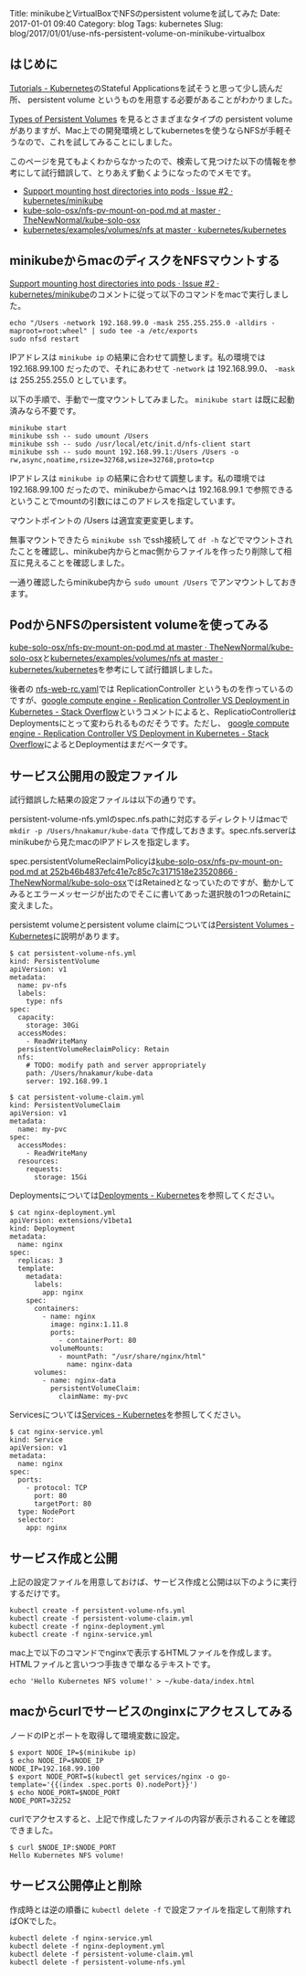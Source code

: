 Title: minikubeとVirtualBoxでNFSのpersistent volumeを試してみた
Date: 2017-01-01 09:40
Category: blog
Tags: kubernetes
Slug: blog/2017/01/01/use-nfs-persistent-volume-on-minikube-virtualbox

## はじめに
[Tutorials - Kubernetes](http://kubernetes.io/docs/tutorials/)のStateful Applicationsを試そうと思って少し読んだ所、 persistent volume というものを用意する必要があることがわかりました。

[Types of Persistent Volumes](http://kubernetes.io/docs/user-guide/persistent-volumes/#types-of-persistent-volumes) を見るとさまざまなタイプの persistent volume がありますが、Mac上での開発環境としてkubernetesを使うならNFSが手軽そうなので、これを試してみることにしました。

このページを見てもよくわからなかったので、検索して見つけた以下の情報を参考にして試行錯誤して、とりあえず動くようになったのでメモです。

* [Support mounting host directories into pods · Issue #2 · kubernetes/minikube](https://github.com/kubernetes/minikube/issues/2#issuecomment-233629375)
* [kube-solo-osx/nfs-pv-mount-on-pod.md at master · TheNewNormal/kube-solo-osx](https://github.com/TheNewNormal/kube-solo-osx/blob/master/examples/pv/nfs-pv-mount-on-pod.md)
* [kubernetes/examples/volumes/nfs at master · kubernetes/kubernetes](https://github.com/kubernetes/kubernetes/tree/master/examples/volumes/nfs)

## minikubeからmacのディスクをNFSマウントする

[Support mounting host directories into pods · Issue #2 · kubernetes/minikube](https://github.com/kubernetes/minikube/issues/2#issuecomment-233629375)のコメントに従って以下のコマンドをmacで実行しました。

```
echo "/Users -network 192.168.99.0 -mask 255.255.255.0 -alldirs -maproot=root:wheel" | sudo tee -a /etc/exports
sudo nfsd restart
```

IPアドレスは `minikube ip` の結果に合わせて調整します。私の環境では 192.168.99.100 だったので、それにあわせて `-network` は 192.168.99.0、 `-mask` は 255.255.255.0 としています。

以下の手順で、手動で一度マウントしてみました。 `minikube start` は既に起動済みなら不要です。

```
minikube start
minikube ssh -- sudo umount /Users
minikube ssh -- sudo /usr/local/etc/init.d/nfs-client start
minikube ssh -- sudo mount 192.168.99.1:/Users /Users -o rw,async,noatime,rsize=32768,wsize=32768,proto=tcp
```

IPアドレスは `minikube ip` の結果に合わせて調整します。私の環境では 192.168.99.100 だったので、minikubeからmacへは 192.168.99.1 で参照できるということでmountの引数にはこのアドレスを指定しています。

マウントポイントの /Users は適宜変更変更します。

無事マウントできたら `minikube ssh` でssh接続して `df -h` などでマウントされたことを確認し、minikube内からとmac側からファイルを作ったり削除して相互に見えることを確認しました。

一通り確認したらminikube内から `sudo umount /Users` でアンマウントしておきます。

## PodからNFSのpersistent volumeを使ってみる

[kube-solo-osx/nfs-pv-mount-on-pod.md at master · TheNewNormal/kube-solo-osx](https://github.com/TheNewNormal/kube-solo-osx/blob/master/examples/pv/nfs-pv-mount-on-pod.md)と[kubernetes/examples/volumes/nfs at master · kubernetes/kubernetes](https://github.com/kubernetes/kubernetes/tree/master/examples/volumes/nfs)を参考にして試行錯誤しました。

後者の [nfs-web-rc.yaml](https://github.com/kubernetes/kubernetes/blob/f5d9c430e9168cf5c41197b8a4e457981cb031df/examples/volumes/nfs/nfs-web-rc.yaml)では ReplicationController というものを作っているのですが、[google compute engine - Replication Controller VS Deployment in Kubernetes - Stack Overflow](http://stackoverflow.com/questions/37423117/replication-controller-vs-deployment-in-kubernetes/37423281#37423281)というコメントによると、ReplicatioControllerはDeploymentsにとって変わられるものだそうです。ただし、 [google compute engine - Replication Controller VS Deployment in Kubernetes - Stack Overflow](http://stackoverflow.com/questions/37423117/replication-controller-vs-deployment-in-kubernetes/37423217#37423217)によるとDeploymentはまだベータです。

## サービス公開用の設定ファイル

試行錯誤した結果の設定ファイルは以下の通りです。

persistent-volume-nfs.ymlのspec.nfs.pathに対応するディレクトリはmacで `mkdir -p /Users/hnakamur/kube-data` で作成しておきます。spec.nfs.serverはminikubeから見たmacのIPアドレスを指定します。

spec.persistentVolumeReclaimPolicyは[kube-solo-osx/nfs-pv-mount-on-pod.md at 252b46b4837efc41e7c85c7c3171518e23520866 · TheNewNormal/kube-solo-osx](https://github.com/TheNewNormal/kube-solo-osx/blob/252b46b4837efc41e7c85c7c3171518e23520866/examples/pv/nfs-pv-mount-on-pod.md)ではRetainedとなっていたのですが、動かしてみるとエラーメッセージが出たのでそこに書いてあった選択肢の1つのRetainに変えました。

persistemt volumeとpersistent volume claimについては[Persistent Volumes - Kubernetes](http://kubernetes.io/docs/user-guide/persistent-volumes/)に説明があります。

```
$ cat persistent-volume-nfs.yml
kind: PersistentVolume
apiVersion: v1
metadata:
  name: pv-nfs
  labels:
    type: nfs
spec:
  capacity:
    storage: 30Gi
  accessModes:
    - ReadWriteMany
  persistentVolumeReclaimPolicy: Retain
  nfs:
    # TODO: modify path and server appropriately
    path: /Users/hnakamur/kube-data
    server: 192.168.99.1
```

```
$ cat persistent-volume-claim.yml
kind: PersistentVolumeClaim
apiVersion: v1
metadata:
  name: my-pvc
spec:
  accessModes:
    - ReadWriteMany
  resources:
    requests:
      storage: 15Gi
```

Deploymentsについては[Deployments - Kubernetes](http://kubernetes.io/docs/user-guide/deployments/)を参照してください。

```
$ cat nginx-deployment.yml
apiVersion: extensions/v1beta1
kind: Deployment
metadata:
  name: nginx
spec:
  replicas: 3
  template:
    metadata:
      labels:
        app: nginx
    spec:
      containers:
        - name: nginx
          image: nginx:1.11.8
          ports:
            - containerPort: 80
          volumeMounts:
            - mountPath: "/usr/share/nginx/html"
              name: nginx-data
      volumes:
        - name: nginx-data
          persistentVolumeClaim:
            claimName: my-pvc
```

Servicesについては[Services - Kubernetes](http://kubernetes.io/docs/user-guide/services/#type-nodeport)を参照してください。

```
$ cat nginx-service.yml
kind: Service
apiVersion: v1
metadata:
  name: nginx
spec:
  ports:
    - protocol: TCP
      port: 80
      targetPort: 80
  type: NodePort
  selector:
    app: nginx
```

## サービス作成と公開

上記の設定ファイルを用意しておけば、サービス作成と公開は以下のように実行するだけです。

```
kubectl create -f persistent-volume-nfs.yml
kubectl create -f persistent-volume-claim.yml
kubectl create -f nginx-deployment.yml
kubectl create -f nginx-service.yml
```

mac上で以下のコマンドでnginxで表示するHTMLファイルを作成します。HTMLファイルと言いつつ手抜きで単なるテキストです。

```
echo 'Hello Kubernetes NFS volume!' > ~/kube-data/index.html
```

## macからcurlでサービスのnginxにアクセスしてみる

ノードのIPとポートを取得して環境変数に設定。

```
$ export NODE_IP=$(minikube ip)
$ echo NODE_IP=$NODE_IP
NODE_IP=192.168.99.100
$ export NODE_PORT=$(kubectl get services/nginx -o go-template='{{(index .spec.ports 0).nodePort}}')
$ echo NODE_PORT=$NODE_PORT
NODE_PORT=32252
```

curlでアクセスすると、上記で作成したファイルの内容が表示されることを確認できました。

```
$ curl $NODE_IP:$NODE_PORT
Hello Kubernetes NFS volume!
```

## サービス公開停止と削除

作成時とは逆の順番に `kubectl delete -f` で設定ファイルを指定して削除すればOKでした。

```
kubectl delete -f nginx-service.yml
kubectl delete -f nginx-deployment.yml
kubectl delete -f persistent-volume-claim.yml
kubectl delete -f persistent-volume-nfs.yml
```
